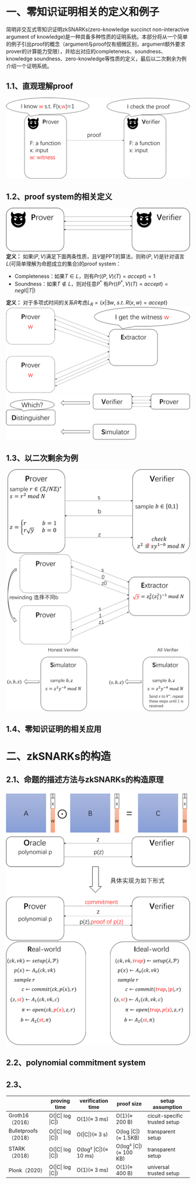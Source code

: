 # 一、零知识证明相关的定义和例子
简明非交互式零知识证明zkSNARKs(zero-knowledge succinct non-interactive argument of knowledge)是一种具备多种性质的证明系统。本部分将从一个简单的例子引出proof的概念（argument与proof仅有细微区别，argument额外要求prover的计算能力受限），并给出对应的completeness、soundness、knowledge soundness、zero-knowledge等性质的定义，最后以二次剩余为例介绍一个证明系统。
## 1.1、直观理解proof
![](zk/图片1.png "proof图片1")
## 1.2、proof system的相关定义
![](zk/图片3.png "proof system图片3")
**定义：** 如果$(P,V)$满足下面两条性质，且$V$是PPT的算法，则称$(P,V)$是针对语言$L$(可简单理解为命题成立的集合)的proof system：
+ Completeness：如果$T\in L$，则有$Pr((P,V)(T)=accept)=1$
+ Soundness：如果$T\notin L$，则对任意$P^*$ 有$Pr((P^*,V)(T)=accept)=negl(|T|)$

**定义：** 对于多项式时间的关系$R$考虑$L_R=\{x|\exists w,\ s.t.\ R(x,w)=accept \}$
![](zk/图片5.png "knowledge soundness图片5")
![](zk/图片7.png "zero-knowledge图片7")
## 1.3、以二次剩余为例
![](zk/图片9.png "二次剩余图片9")
![](zk/图片11.png "rewinding图片11")
![](zk/图片13.png "simulator图片13")
## 1.4、零知识证明的相关应用

# 二、zkSNARKs的构造

## 2.1、命题的描述方法与zkSNARKs的构造原理
![](zk/图片14.png "C1RS图片14")
![](zk/图片16.png "图片16")
![](zk/图片17.png "图片17")
## 2.2、polynomial commitment system
## 2.3、


|  | proving time | verification time | proof size | setup assumption |
|-------|-------|-------|-------|-------|
| Groth16（2016） | O(\|C\| log \|C\|) | O(1)(≈ 3 ms) | O(1)(≈ 200 B) | cicuit-specific trusted setup |
| Bulletproofs（2018） | O(\|C\| log \|C\|) | O(\|C\|)(≈ 3 s) | O(log \|C\|)(≈ 1.5KB) | transparent setup |
| STARK（2018） | O(\|C\| log \|C\|) | O(log² \|C\|)(≈ 10 ms) | O(log² \|C\|)(≈ 100 KB) | transparent setup |
| Plonk（2020） | O(\|C\| log \|C\|) | O(1)(≈ 3 ms) | O(1)(≈ 400 B) | universal trusted setup |